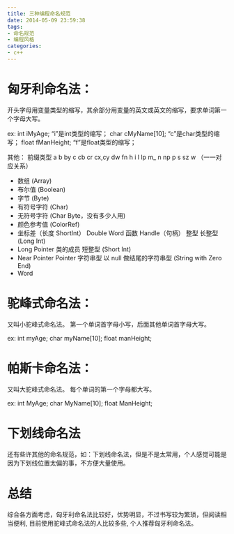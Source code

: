 ```yaml
---
title: 三种编程命名规范
date: 2014-05-09 23:59:38
tags:
- 命名规范
- 编程风格
categories:
- c++
---
```


# 匈牙利命名法：

开头字母用变量类型的缩写，其余部分用变量的英文或英文的缩写，要求单词第一个字母大写。

ex: 
int iMyAge; “i”是int类型的缩写； 
char cMyName[10]; “c”是char类型的缩写； 
float fManHeight; “f”是float类型的缩写；

其他： 
前缀类型 a b by c cb cr cx,cy dw fn h i l lp m_ n np p s sz w （一一对应关系） 

- 数组 (Array)
- 布尔值 (Boolean)
- 字节 (Byte)
- 有符号字符 (Char)
- 无符号字符 (Char Byte，没有多少人用)
- 颜色参考值 (ColorRef)
- 坐标差（长度 ShortInt） Double Word 函数 Handle（句柄） 整型 长整型 (Long Int)
- Long Pointer 类的成员 短整型 (Short Int)
- Near Pointer Pointer 字符串型 以 null 做结尾的字符串型 (String with Zero End)
- Word

# 驼峰式命名法：

又叫小驼峰式命名法。 
第一个单词首字母小写，后面其他单词首字母大写。

ex: 
int myAge; 
char myName[10]; 
float manHeight;

# 帕斯卡命名法：

又叫大驼峰式命名法。 
每个单词的第一个字母都大写。

ex: 
int MyAge; 
char MyName[10]; 
float ManHeight;

# 下划线命名法

还有些许其他的命名规范，如：下划线命名法，但是不是太常用，个人感觉可能是因为下划线位置太偏的事，不方便大量使用。


# 总结
综合各方面考虑，匈牙利命名法比较好，优势明显，不过书写较为繁琐，但阅读相当便利, 目前使用驼峰式命名法的人比较多些, 个人推荐匈牙利命名法。
